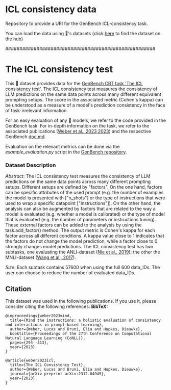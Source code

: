 # ICL consistency data
Repository to provide a URI for the GenBench ICL-consistency task.

You can load the data using 🤗's datasets (click [here](https://huggingface.co/datasets/LucasWeber/icl_consistency_test) to find the dataset on the hub)

#####################################################

# The ICL consistency test

This 🤗 dataset provides data for the [GenBench CBT task 'The ICL consistency test'](https://github.com/GenBench/genbench_cbt/tree/main/src/genbench/tasks/icl_consistency_test).
The ICL consistency test measures the consistency of LLM predictions on the same data points across many different equivalent prompting setups. 
The score in the associated metric (Cohen's kappa) can be understood as a measure of a model's prediction consistency in the face of task-irrelevant information.

For an easy evaluation of any 🤗 models, we refer to the code provided in the GenBench task. For in-depth information on the task, we refer to the associated 
publications ([Weber et al., 2023](https://arxiv.org/abs/2312.04945),[2023](https://aclanthology.org/2023.conll-1.20/)) and the respective GenBench [doc.md](https://github.com/GenBench/genbench_cbt/blob/main/src/genbench/tasks/icl_consistency_test/doc.md).

Evaluation on the relevant metrics can be done via the _example_evaluation.py_ script in the [GenBench repository](https://github.com/GenBench/genbench_cbt/blob/main/src/genbench/tasks/icl_consistency_test/).

### Dataset Description

_Abstract_: The ICL consistency test measures the consistency of LLM predictions on the same data points across many different prompting setups. Different setups are defined by "factors". 
On the one hand, factors can be specific attributes of the used prompt (e.g. the number of examples the model is presented with ["n_shots"] or the type of instructions 
that were used to wrap a specific datapoint ["Instructions"]). On the other hand, the analysis can also be augmented by factors that are related to the way a model is 
evaluated (e.g. whether a model is calibrated) or the type of model that is evaluated (e.g. the number of parameters or instructions tuning). These external factors can 
be added to the analysis by using the task.add_factor() method. The output metric is Cohen's kappa for each factor across all different conditions. A kappa value close to 
1 indicates that the factors do not change the model prediction, while a factor close to 0 strongly changes model predictions. The ICL consistency test has two subtasks, 
one evaluating the ANLI-dataset ([Nie et al., 2019](https://aclanthology.org/N18-1101/)); the other the MNLI-dataset ([Wang et al., 2017](https://aclanthology.org/N18-1101/)).

_Size_: Each subtask contains 57600 when using the full 600 data_IDs. The user can choose to reduce the number of evaluated data_IDs.

## Citation
This dataset was used in the following publications. If you use it, please consider citing the following references:
**BibTeX:**
```
@inproceedings{weber2023mind,
  title={Mind the instructions: a holistic evaluation of consistency and interactions in prompt-based learning},
  author={Weber, Lucas and Bruni, Elia and Hupkes, Dieuwke},
  booktitle={Proceedings of the 27th Conference on Computational Natural Language Learning (CoNLL)},
  pages={294--313},
  year={2023}
}
```
```
@article{weber2023icl,
  title={The ICL Consistency Test},
  author={Weber, Lucas and Bruni, Elia and Hupkes, Dieuwke},
  journal={arXiv preprint arXiv:2312.04945},
  year={2023}
}
```
